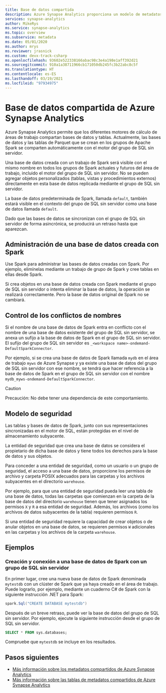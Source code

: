 ```yaml
---
title: Base de datos compartida
description: Azure Synapse Analytics proporciona un modelo de metadatos compartido en el que la creación de una base de datos en un grupo de Apache Spark sin servidor hará que sea accesible desde su grupo de SQL sin servidor y los motores del grupo de SQL.
services: synapse-analytics
author: MikeRys
ms.service: synapse-analytics
ms.topic: overview
ms.subservice: metadata
ms.date: 05/01/2020
ms.author: mrys
ms.reviewer: jrasnick
ms.custom: devx-track-csharp
ms.openlocfilehash: 93602e522338166abac98c3e4a198e1aff392d21
ms.sourcegitcommit: 910a1a38711966cb171050db245fc3b22abc8c5f
ms.translationtype: HT
ms.contentlocale: es-ES
ms.lasthandoff: 03/19/2021
ms.locfileid: "97934975"
---
```

# <a name="azure-synapse-analytics-shared-database"></a>Base de datos compartida de Azure Synapse Analytics

Azure Synapse Analytics permite que los diferentes motores de cálculo de áreas de trabajo compartan bases de datos y tablas. Actualmente, las bases de datos y las tablas de Parquet que se crean en los grupos de Apache Spark se comparten automáticamente con el motor del grupo de SQL sin servidor.

Una base de datos creada con un trabajo de Spark será visible con el mismo nombre en todos los grupos de Spark actuales y futuros del área de trabajo, incluido el motor del grupo de SQL sin servidor. No se pueden agregar objetos personalizados (tablas, vistas y procedimientos externos) directamente en esta base de datos replicada mediante el grupo de SQL sin servidor.

La base de datos predeterminada de Spark, llamada `default`, también estará visible en el contexto del grupo de SQL sin servidor como una base de datos llamada `default`.

Dado que las bases de datos se sincronizan con el grupo de SQL sin servidor de forma asincrónica, se producirá un retraso hasta que aparezcan.

## <a name="manage-a-spark-created-database"></a>Administración de una base de datos creada con Spark

Use Spark para administrar las bases de datos creadas con Spark. Por ejemplo, elimínelas mediante un trabajo de grupo de Spark y cree tablas en ellas desde Spark.

Si crea objetos en una base de datos creada con Spark mediante el grupo de SQL sin servidor o intenta eliminar la base de datos, la operación se realizará correctamente. Pero la base de datos original de Spark no se cambiará.

## <a name="how-name-conflicts-are-handled"></a>Control de los conflictos de nombres

Si el nombre de una base de datos de Spark entra en conflicto con el nombre de una base de datos existente del grupo de SQL sin servidor, se anexa un sufijo a la base de datos de Spark en el grupo de SQL sin servidor. El sufijo del grupo de SQL sin servidor es `_<workspace name>-ondemand-DefaultSparkConnector`.

Por ejemplo, si se crea una base de datos de Spark llamada `mydb` en el área de trabajo `myws` de Azure Synapse y ya existe una base de datos del grupo de SQL sin servidor con ese nombre, se tendrá que hacer referencia a la base de datos de Spark en el grupo de SQL sin servidor con el nombre `mydb_myws-ondemand-DefaultSparkConnector`.

> [!CAUTION]
> Precaución: No debe tener una dependencia de este comportamiento.

## <a name="security-model"></a>Modelo de seguridad

Las tablas y bases de datos de Spark, junto con sus representaciones sincronizadas en el motor de SQL, están protegidas en el nivel de almacenamiento subyacente.

La entidad de seguridad que crea una base de datos se considera el propietario de dicha base de datos y tiene todos los derechos para la base de datos y sus objetos.

Para conceder a una entidad de seguridad, como un usuario o un grupo de seguridad, el acceso a una base de datos, proporcione los permisos de archivo y carpeta POSIX adecuados para las carpetas y los archivos subyacentes en el directorio `warehouse`. 

Por ejemplo, para que una entidad de seguridad pueda leer una tabla de una base de datos, todas las carpetas que comienzan en la carpeta de la base de datos del directorio `warehouse` tienen que tener asignados los permisos `X` y `R` a esa entidad de seguridad. Además, los archivos (como los archivos de datos subyacentes de la tabla) requieren permisos `R`. 

Si una entidad de seguridad requiere la capacidad de crear objetos o de anular objetos en una base de datos, se requieren permisos `W` adicionales en las carpetas y los archivos de la carpeta `warehouse`.

## <a name="examples"></a>Ejemplos

### <a name="create-and-connect-to-spark-database-with-serverless-sql-pool"></a>Creación y conexión a una base de datos de Spark con un grupo de SQL sin servidor

En primer lugar, cree una nueva base de datos de Spark denominada `mytestdb` con un clúster de Spark que ya haya creado en el área de trabajo. Puede lograrlo, por ejemplo, mediante un cuaderno C# de Spark con la siguiente instrucción .NET para Spark:

```csharp
spark.Sql("CREATE DATABASE mytestdb")
```

Después de un breve retraso, puede ver la base de datos del grupo de SQL sin servidor. Por ejemplo, ejecute la siguiente instrucción desde el grupo de SQL sin servidor.

```sql
SELECT * FROM sys.databases;
```

Compruebe que `mytestdb` se incluye en los resultados.

## <a name="next-steps"></a>Pasos siguientes

- [Más información sobre los metadatos compartidos de Azure Synapse Analytics](overview.md)
- [Más información sobre las tablas de metadatos compartidos de Azure Synapse Analytics](table.md)
